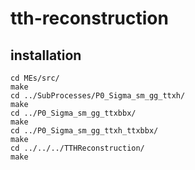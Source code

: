 # tth-reconstruction

## installation

    cd MEs/src/
    make
    cd ../SubProcesses/P0_Sigma_sm_gg_ttxh/
    make
    cd ../P0_Sigma_sm_gg_ttxbbx/
    make
    cd ../P0_Sigma_sm_gg_ttxh_ttxbbx/
    make
    cd ../../../TTHReconstruction/
    make